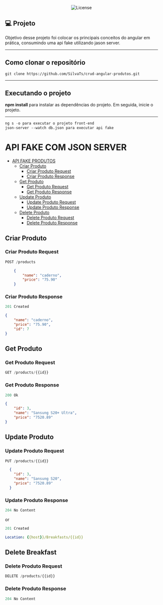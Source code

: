 
<div align="center">
  <img alt="License" src="https://user-images.githubusercontent.com/47439833/212486728-fd9290a8-b2dd-40f5-bf54-96953d6bf0c0.png">
</div>

## 💻 Projeto
Objetivo desse projeto foi colocar os principais conceitos do angular em prática, consumindo uma api fake utilizando jason server.

---

## Como clonar o repositório

```
git clone https://github.com/SilvaTs/crud-angular-produtos.git
```
---
## Executando o projeto

**npm install** para instalar as dependências do projeto.
Em seguida, inicie o projeto.

---

```cl
ng s -o para executar o projeto front-end
json-server --watch db.json para executar api fake
```
# API FAKE COM JSON SERVER

- [API FAKE PRODUTOS](#api-fake-produto)
  - [Criar Produto](#criar-produto)
    - [Criar Produto Request](#criar-produto-request)
    - [Criar Produto Response](#criar-produto-response)
  - [Get Produto](#get-breakfast)
    - [Get Produto Request](#get-produto-request)
    - [Get Produto Response](#get-produto-response)
  - [Update Produto](#update-produto)
    - [Update Produto Request](#update-produto-request)
    - [Update Produto Response](#update-produto-response)
  - [Delete Produto](#delete-produto)
    - [Delete Produto Request](#delete-produto-request)
    - [Delete Produto Response](#delete-produto-response)

## Criar Produto

### Criar Produto Request

```js
POST /products
```

```json
    {
        "name": "caderno",
        "price": "75.90"
    }

```

### Criar Produto Response

```js
201 Created
```

```json
{
    "name": "caderno",
    "price": "75.90",
    "id": 7
}
```

## Get Produto

### Get Produto Request

```js
GET /products/{{id}}
```

### Get Produto Response

```js
200 Ok
```

```json
{
    "id": 3,
    "name": "Sansung S20+ Ultra",
    "price": "7520.89"
}
```

## Update Produto

### Update Produto Request

```js
PUT /products/{{id}}
```

```json
  {
    "id": 3,
    "name": "Sansung S20",
    "price": "7520.89"
  }
```

### Update Produto Response

```js
204 No Content
```

or

```js
201 Created
```

```yml
Location: {{host}}/Breakfasts/{{id}}
```

## Delete Breakfast

### Delete Produto Request

```js
DELETE /products/{{id}}
```

### Delete Produto Response

```js
204 No Content
```
